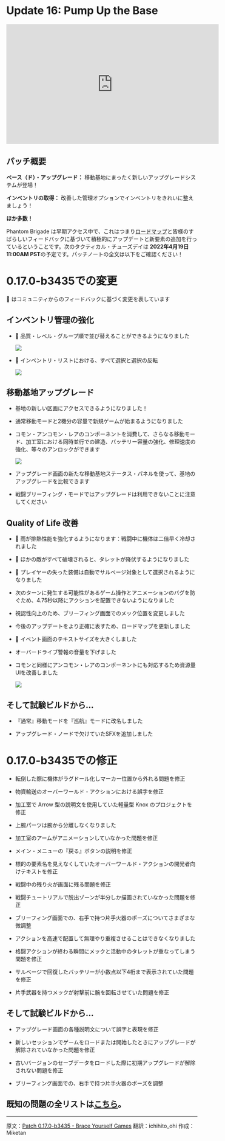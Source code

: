 # Update 16: Pump Up the Base


<iframe title="YouTube video player" src="https://www.youtube.com/embed/D6WPyamXa78" width="560" height="315" frameborder="0" allowfullscreen="allowfullscreen"></iframe>


## パッチ概要

**ベース（ド）・アップグレード：** 移動基地にまったく新しいアップグレードシステムが登場！

**インベントリの取得：** 改善した管理オプションでインベントリをきれいに整えましょう！

**ほか多数！**

Phantom Brigade は早期アクセス中で、これはつまり[ロードマップ](https://braceyourselfgames.com/phantom-brigade/)と皆様のすばらしいフィードバックに基づいて積極的にアップデートと新要素の追加を行っているということです。次のタクティカル・チューズデイは **2022年4月19日 11:00AM PST**の予定です。パッチノートの全文は以下をご確認ください！



# 0.17.0-b3435での変更

🦾 はコミュニティからのフィードバックに基づく変更を表しています


## インベントリ管理の強化

- 🦾 品質・レベル・グループ順で並び替えることができるようになりました
	
	![](https://braceyourselfgames.com/wp-content/uploads/2022/03/PhantomBrigade_W8yB8UqjRU.gif)

- 🦾 インベントリ・リストにおける、すべて選択と選択の反転
	
	![](https://braceyourselfgames.com/wp-content/uploads/2022/03/PhantomBrigade_D9lMnaraII.gif)


## 移動基地アップグレード

- 基地の新しい区画にアクセスできるようになりました！

- 通常移動モードと2機分の容量で新規ゲームが始まるようになりました

- コモン・アンコモン・レアのコンポーネントを消費して、さらなる移動モード、加工室における同時並行での建造、バッテリー容量の強化、修理速度の強化、等々のアンロックができます
	
	![](https://braceyourselfgames.com/wp-content/uploads/2022/03/PhantomBrigade_5C47cB0Id9.gif)

- アップグレード画面の新たな移動基地ステータス・パネルを使って、基地のアップグレードを比較できます

- 戦闘ブリーフィング・モードではアップグレードは利用できないことに注意してください


## Quality of Life 改善

- 🦾 雨が排熱性能を強化するようになります：戦闘中に機体は二倍早く冷却されました

- 🦾 ほかの敵がすべて破壊されると、タレットが降伏するようになりました

- 🦾 プレイヤーの失った装備は自動でサルベージ対象として選択されるようになりました

- 次のターンに発生する可能性があるゲーム操作とアニメーションのバグを防ぐため、4.75秒以降にアクションを配置できないようになりました

- 視認性向上のため、ブリーフィング画面でのメック位置を変更しました

- 今後のアップデートをより正確に表すため、ロードマップを更新しました

- 🦾 イベント画面のテキストサイズを大きくしました

- オーバードライブ警報の音量を下げました

- コモンと同様にアンコモン・レアのコンポーネントにも対応するため資源量UIを改善しました
	
	![](https://braceyourselfgames.com/wp-content/uploads/2022/03/PhantomBrigade_0ENqEBpZvw.png)


## そして試験ビルドから…

- 『通常』移動モードを『巡航』モードに改名しました

- アップグレード・ノードで欠けていたSFXを追加しました



# 0.17.0-b3435での修正

- 転倒した際に機体がラグドール化しマーカー位置から外れる問題を修正

- 物資輸送のオーバーワールド・アクションにおける誤字を修正

- 加工室で Arrow 型の説明文を使用していた軽量型 Knox のプロジェクトを修正

- 上腕パーツは腕から分離しなくなりました

- 加工室のアームがアニメーションしていなかった問題を修正

- メイン・メニューの『戻る』ボタンの説明を修正

- 標的の要素名を見えなくしていたオーバーワールド・アクションの開発者向けテキストを修正

- 戦闘中の残り火が画面に残る問題を修正

- 戦闘チュートリアルで脱出ゾーンが半分しか描画されていなかった問題を修正

- ブリーフィング画面での、右手で持つ片手火器のポーズについてさまざまな微調整

- アクションを高速で配置して無理やり重複させることはできなくなりました

- 格闘アクションが終わる瞬間にメックと活動中のタレットが重なってしまう問題を修正

- サルベージで回復したバッテリーが小数点以下4桁まで表示されていた問題を修正

- 片手武器を持つメックが射撃前に腕を回転させていた問題を修正


## そして試験ビルドから…

- アップグレード画面の各種説明文について誤字と表現を修正

- 新しいセッションでゲームをロードまたは開始したときにアップグレードが解除されていなかった問題を修正

- 古いバージョンのセーブデータをロードした際に初期アップグレードが解除されない問題を修正

- ブリーフィング画面での、右手で持つ片手火器のポーズを調整


## 既知の問題の全リストは[こちら](https://braceyourselfgames.com/phantom-brigade/known-issues/)。

---

原文：[Patch 0.17.0-b3435 - Brace Yourself Games](https://braceyourselfgames.com/updates/phantom-brigade/patch-0-17-0-b3435/)
翻訳：ichihito_ohi
作成：Miketan
